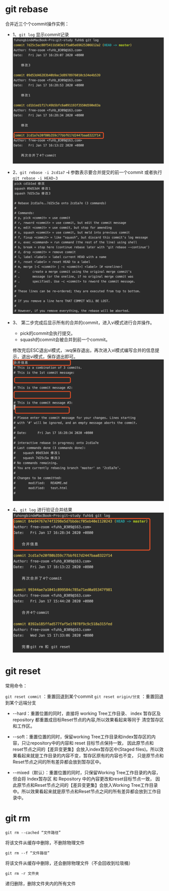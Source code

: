 # git rebase 

合并近三个个commit操作实例：

+ 1、`git log` 显示commit记录
    ![git log](https://github.com/freezoom-spec/git-study/blob/master/images/rebase/rebase1.png)
+ 2、`git rebase -i 2cd1a7` **-i** 参数表示要合并提交的前一个commit 或者执行 `git rebase -i HEAD~3`
    ![git log](https://github.com/freezoom-spec/git-study/blob/master/images/rebase/rebase2.png)
+ 3、 第二步完成后显示所有的合并的commit，进入vi模式进行合并操作。
    
    + pick的commit会执行提交。
    + squash的commit会被合并到前一个commit。
     
    修改完后ESC退出vi模式，:wq保存退出，再次进入vi模式编写合并的信息提示，退出vi模式，保存退出即可。
    ![git log](https://github.com/freezoom-spec/git-study/blob/master/images/rebase/rebase3.png)
+ 4、`git log` 进行验证合并结果
    ![git log](https://github.com/freezoom-spec/git-study/blob/master/images/rebase/rebase4.png)

# git reset
 
 常用命令：
  
  `git reset commit` ：重置回退到某个commit
  `git reset origin/分支` ：重置回退到某个远端分支
  
 
 + --hard：重置位置的同时，直接将 working Tree工作目录、 index 暂存区及 repository 都重置成目标Reset节点的內容,所以效果看起来等同于
 清空暂存区和工作区。
 
 + --soft：重置位置的同时，保留working Tree工作目录和index暂存区的内容，只让repository中的内容和 reset 目标节点保持一致，
 因此原节点和reset节点之间的【差异变更集】会放入index暂存区中(Staged files)。所以效果看起来就是工作目录的内容不变，暂存区原有的内容也不变，
 只是原节点和Reset节点之间的所有差异都会放到暂存区中。
 
 + --mixed（默认）：重置位置的同时，只保留Working Tree工作目录的內容，但会将 Index暂存区 和 Repository 中的內容更改和reset目标节点一致，
 因此原节点和Reset节点之间的【差异变更集】会放入Working Tree工作目录中。所以效果看起来就是原节点和Reset节点之间的所有差异都会放到工作目录中。
 

 # git rm 

`git rm --cached “文件路径”` 

将该文件从缓存中删除，不删除物理文件

`git rm --f “文件路径”`

将该文件从缓存中删除，还会删除物理文件（不会回收到垃圾桶）

`git rm -r 文件夹`

递归删除，删除文件夹内的所有文件
